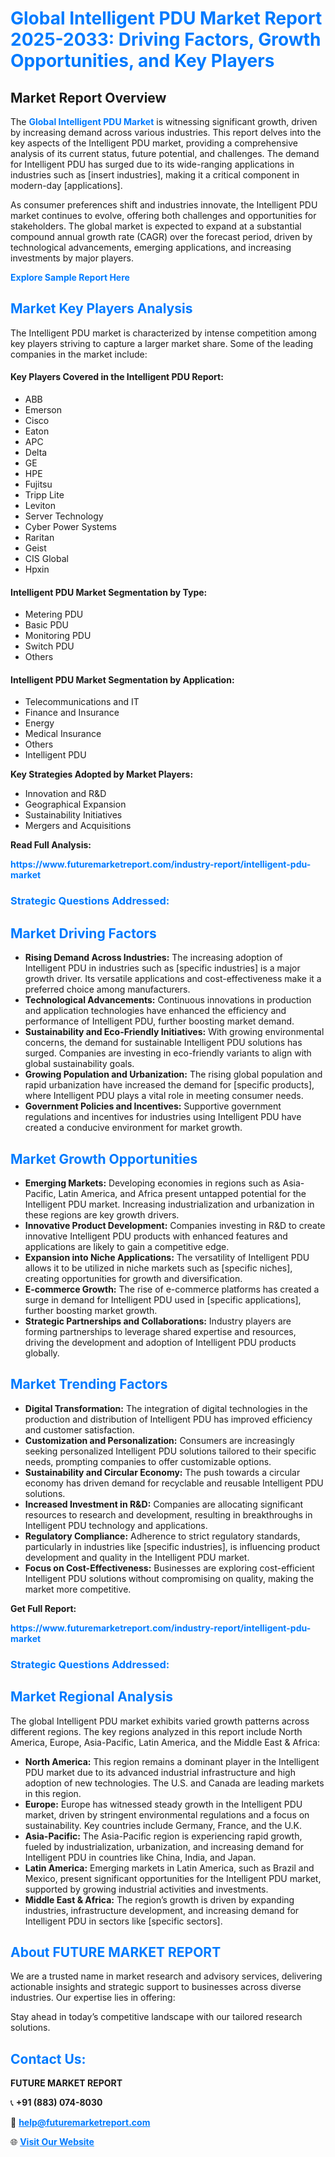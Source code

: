 <h1 style="color: #007BFF;">Global Intelligent PDU Market Report 2025-2033: Driving Factors, Growth Opportunities, and Key Players</h1>

<section id="overview">
<h2>Market Report Overview</h2>
<p>The <a href="https://www.futuremarketreport.com/industry-report/intelligent-pdu-market" style="color: #007BFF; text-decoration: none;"><strong>Global Intelligent PDU Market</strong></a> is witnessing significant growth, driven by increasing demand across various industries. This report delves into the key aspects of the Intelligent PDU market, providing a comprehensive analysis of its current status, future potential, and challenges. The demand for Intelligent PDU has surged due to its wide-ranging applications in industries such as [insert industries], making it a critical component in modern-day [applications].</p>
<p>As consumer preferences shift and industries innovate, the Intelligent PDU market continues to evolve, offering both challenges and opportunities for stakeholders. The global market is expected to expand at a substantial compound annual growth rate (CAGR) over the forecast period, driven by technological advancements, emerging applications, and increasing investments by major players.</p>
</section>

<section id="overview">
<p><a href="https://www.futuremarketreport.com/request-sample/reportId=108024" style="color: #007BFF; text-decoration: none;"><strong>Explore Sample Report Here</strong></a></p>
</section>

<section id="key-players">
<h2 style="color: #007BFF;">Market Key Players Analysis</h2>
<p>The Intelligent PDU market is characterized by intense competition among key players striving to capture a larger market share. Some of the leading companies in the market include:</p>
<h4>Key Players Covered in the Intelligent PDU Report:</h4>
<ul><li>ABB</li><li>Emerson</li><li>Cisco</li><li>Eaton</li><li>APC</li><li>Delta</li><li>GE</li><li>HPE</li><li>Fujitsu</li><li>Tripp Lite</li><li>Leviton</li><li>Server Technology</li><li>Cyber Power Systems</li><li>Raritan</li><li>Geist</li><li>CIS Global</li><li>Hpxin</li></ul>
<h4>Intelligent PDU Market Segmentation by Type:</h4>
<ul><li>Metering PDU</li><li>Basic PDU</li><li>Monitoring PDU</li><li>Switch PDU</li><li>Others</li></ul>

<h4>Intelligent PDU Market Segmentation by Application:</h4>
<ul><li>Telecommunications and IT</li><li>Finance and Insurance</li><li>Energy</li><li>Medical Insurance</li><li>Others</li><li>Intelligent PDU</li></ul>
<p><strong>Key Strategies Adopted by Market Players:</strong></p>
<ul>
<li>Innovation and R&D</li>
<li>Geographical Expansion</li>
<li>Sustainability Initiatives</li>
<li>Mergers and Acquisitions</li>
</ul>
</section>

<section>
<p><strong>Read Full Analysis: </strong></p><a href="https://www.futuremarketreport.com/industry-report/intelligent-pdu-market" style="color: #007BFF; text-decoration: none;"><strong>https://www.futuremarketreport.com/industry-report/intelligent-pdu-market</strong></a>
<h3 style="color: #007BFF;">Strategic Questions Addressed:</h3>
</section>

<section id="driving-factors">
<h2 style="color: #007BFF;">Market Driving Factors</h2>
<ul>
<li><strong>Rising Demand Across Industries:</strong> The increasing adoption of Intelligent PDU in industries such as [specific industries] is a major growth driver. Its versatile applications and cost-effectiveness make it a preferred choice among manufacturers.</li>
<li><strong>Technological Advancements:</strong> Continuous innovations in production and application technologies have enhanced the efficiency and performance of Intelligent PDU, further boosting market demand.</li>
<li><strong>Sustainability and Eco-Friendly Initiatives:</strong> With growing environmental concerns, the demand for sustainable Intelligent PDU solutions has surged. Companies are investing in eco-friendly variants to align with global sustainability goals.</li>
<li><strong>Growing Population and Urbanization:</strong> The rising global population and rapid urbanization have increased the demand for [specific products], where Intelligent PDU plays a vital role in meeting consumer needs.</li>
<li><strong>Government Policies and Incentives:</strong> Supportive government regulations and incentives for industries using Intelligent PDU have created a conducive environment for market growth.</li>
</ul>
</section>

<section id="growth-opportunities">
<h2 style="color: #007BFF;">Market Growth Opportunities</h2>
<ul>
<li><strong>Emerging Markets:</strong> Developing economies in regions such as Asia-Pacific, Latin America, and Africa present untapped potential for the Intelligent PDU market. Increasing industrialization and urbanization in these regions are key growth drivers.</li>
<li><strong>Innovative Product Development:</strong> Companies investing in R&D to create innovative Intelligent PDU products with enhanced features and applications are likely to gain a competitive edge.</li>
<li><strong>Expansion into Niche Applications:</strong> The versatility of Intelligent PDU allows it to be utilized in niche markets such as [specific niches], creating opportunities for growth and diversification.</li>
<li><strong>E-commerce Growth:</strong> The rise of e-commerce platforms has created a surge in demand for Intelligent PDU used in [specific applications], further boosting market growth.</li>
<li><strong>Strategic Partnerships and Collaborations:</strong> Industry players are forming partnerships to leverage shared expertise and resources, driving the development and adoption of Intelligent PDU products globally.</li>
</ul>
</section>

<section id="trending-factors">
<h2 style="color: #007BFF;">Market Trending Factors</h2>
<ul>
<li><strong>Digital Transformation:</strong> The integration of digital technologies in the production and distribution of Intelligent PDU has improved efficiency and customer satisfaction.</li>
<li><strong>Customization and Personalization:</strong> Consumers are increasingly seeking personalized Intelligent PDU solutions tailored to their specific needs, prompting companies to offer customizable options.</li>
<li><strong>Sustainability and Circular Economy:</strong> The push towards a circular economy has driven demand for recyclable and reusable Intelligent PDU solutions.</li>
<li><strong>Increased Investment in R&D:</strong> Companies are allocating significant resources to research and development, resulting in breakthroughs in Intelligent PDU technology and applications.</li>
<li><strong>Regulatory Compliance:</strong> Adherence to strict regulatory standards, particularly in industries like [specific industries], is influencing product development and quality in the Intelligent PDU market.</li>
<li><strong>Focus on Cost-Effectiveness:</strong> Businesses are exploring cost-efficient Intelligent PDU solutions without compromising on quality, making the market more competitive.</li>
</ul>
</section>

<section>
<p><strong>Get Full Report: </strong></p><a href="https://www.futuremarketreport.com/industry-report/intelligent-pdu-market" style="color: #007BFF; text-decoration: none;"><strong>https://www.futuremarketreport.com/industry-report/intelligent-pdu-market</strong></a>
<h3 style="color: #007BFF;">Strategic Questions Addressed:</h3>
</section>


<section id="regional-analysis">
<h2 style="color: #007BFF;">Market Regional Analysis</h2>
<p>The global Intelligent PDU market exhibits varied growth patterns across different regions. The key regions analyzed in this report include North America, Europe, Asia-Pacific, Latin America, and the Middle East & Africa:</p>
<ul>
<li><strong>North America:</strong> This region remains a dominant player in the Intelligent PDU market due to its advanced industrial infrastructure and high adoption of new technologies. The U.S. and Canada are leading markets in this region.</li>
<li><strong>Europe:</strong> Europe has witnessed steady growth in the Intelligent PDU market, driven by stringent environmental regulations and a focus on sustainability. Key countries include Germany, France, and the U.K.</li>
<li><strong>Asia-Pacific:</strong> The Asia-Pacific region is experiencing rapid growth, fueled by industrialization, urbanization, and increasing demand for Intelligent PDU in countries like China, India, and Japan.</li>
<li><strong>Latin America:</strong> Emerging markets in Latin America, such as Brazil and Mexico, present significant opportunities for the Intelligent PDU market, supported by growing industrial activities and investments.</li>
<li><strong>Middle East & Africa:</strong> The region’s growth is driven by expanding industries, infrastructure development, and increasing demand for Intelligent PDU in sectors like [specific sectors].</li>
</ul>
</section>

<footer>
<h2 style="color: #007BFF;">About FUTURE MARKET REPORT</h2>
<p>We are a trusted name in market research and advisory services, delivering actionable insights and strategic support to businesses across diverse industries. Our expertise lies in offering:</p>

<p>Stay ahead in today’s competitive landscape with our tailored research solutions.</p>

<h2 style="color: #007BFF;">Contact Us:</h2>
<p><strong>FUTURE MARKET REPORT</strong></p>
<p>📞 <strong>+91 (883) 074-8030</strong></p>
<p>📧 <strong><a href="mailto:help@futuremarketreport.com" style="color: #007BFF;">help@futuremarketreport.com</a></strong></p>
<p>🌐 <strong><a href="https://www.futuremarketreport.com/" style="color: #007BFF;">Visit Our Website</a></strong></p>
</footer>